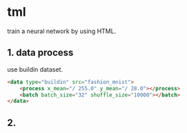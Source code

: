# tml
train a neural network by using HTML.

## 1. data process

use buildin dataset.
``` html
<data type="buildin" src="fashion_mnist">
    <process x_mean="/ 255.0" y_mean="/ 28.0"></process>
    <batch batch_size="32" shuffle_size="10000"></batch>
</data>
```

## 2. 